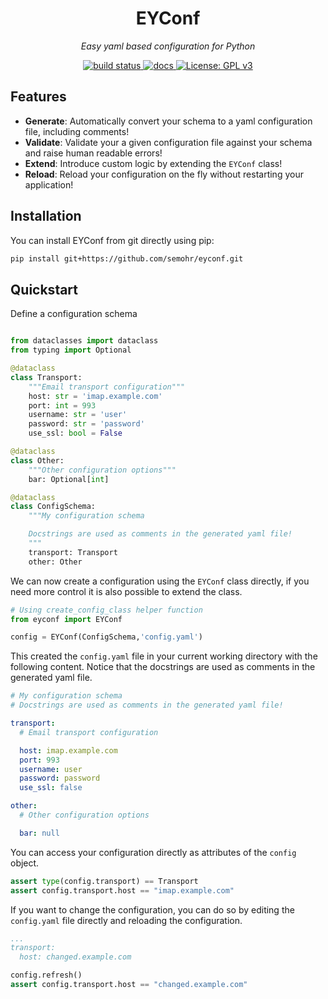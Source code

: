 <p align="center">
    <h1 align="center">EYConf</h1>
</p>
<p align="center">
    <em>Easy yaml based configuration for Python</em>
</p>


<p align="center">
    <a href="https://github.com/semohr/py2ts/actions">
        <img alt="build status" src="https://img.shields.io/github/actions/workflow/status/semohr/py2ts/workflow.yml?style=flat-square" />
    </a>
    <a href="https://py2ts.readthedocs.io/en/latest/">
        <img alt="docs" src="https://img.shields.io/readthedocs/py2ts?style=flat-square" />
    </a>
    <a href="https://github.com/semohr/py2ts/blob/main/LICENSE">
        <img alt="License: GPL v3" src="https://img.shields.io/badge/License-GPL%20v3-blue.svg?style=flat-square" />
    </a>
</p>


## Features

<!-- start features -->
- **Generate**: Automatically convert your schema to a yaml configuration file, including comments!
- **Validate**: Validate your a given configuration file against your schema and raise human readable errors!
- **Extend**: Introduce custom logic by extending the `EYConf` class!
- **Reload**: Reload your configuration on the fly without restarting your application!
<!-- end features -->

## Installation

You can install EYConf from git directly using pip:

```bash
pip install git+https://github.com/semohr/eyconf.git
```

## Quickstart

Define a configuration schema

```python

from dataclasses import dataclass
from typing import Optional

@dataclass
class Transport:
    """Email transport configuration"""
    host: str = 'imap.example.com'
    port: int = 993
    username: str = 'user'
    password: str = 'password'
    use_ssl: bool = False

@dataclass
class Other:
    """Other configuration options"""
    bar: Optional[int]

@dataclass
class ConfigSchema:
    """My configuration schema

    Docstrings are used as comments in the generated yaml file!
    """
    transport: Transport
    other: Other
```

We can now create a configuration using the `EYConf` class directly, if you need
more control it is also possible to extend the class.

```python
# Using create_config_class helper function
from eyconf import EYConf

config = EYConf(ConfigSchema,'config.yaml')
```

This created the `config.yaml` file in your current working directory with the following content. Notice that the
docstrings are used as comments in the generated yaml file.

```yaml
# My configuration schema
# Docstrings are used as comments in the generated yaml file!

transport:
  # Email transport configuration

  host: imap.example.com
  port: 993
  username: user
  password: password
  use_ssl: false

other:
  # Other configuration options

  bar: null
```

You can access your configuration directly as attributes of the `config` object.

```python
assert type(config.transport) == Transport
assert config.transport.host == "imap.example.com"
```

If you want to change the configuration, you can do so by editing the `config.yaml` file directly and reloading the configuration.

```yaml
...
transport:
  host: changed.example.com
```

```python
config.refresh()
assert config.transport.host == "changed.example.com"
```

